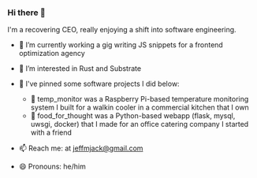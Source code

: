 ### Hi there 👋

I'm a recovering CEO, really enjoying a shift into software engineering.

- 🔭 I’m currently working a gig writing JS snippets for a frontend optimization agency
- 🌱 I’m interested in Rust and Substrate
- 🤖 I've pinned some software projects I did below:
  - 👾 temp_monitor was a Raspberry Pi-based temperature monitoring system I built for a walkin cooler in a commercial kitchen that I own
  - 👾 food_for_thought was a Python-based webapp (flask, mysql, uwsgi, docker) that I made for an office catering company I started with a friend

 
- 📫 Reach me: at jeffmjack@gmail.com
- 😄 Pronouns: he/him

<!--
**jeffmjack/jeffmjack** is a ✨ _special_ ✨ repository because its `README.md` (this file) appears on your GitHub profile.

Here are some ideas to get you started:

- 🔭 I’m currently working on ...
- 🌱 I’m currently learning ...
- 👯 I’m looking to collaborate on ...
- 🤔 I’m looking for help with ...
- 💬 Ask me about ...
- 📫 How to reach me: ...
- 😄 Pronouns: ...
- ⚡ Fun fact: ...
-->
